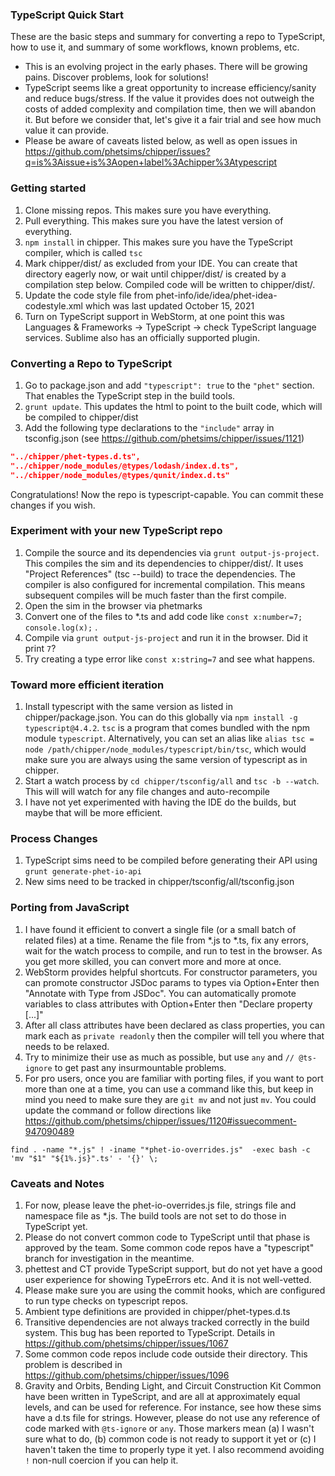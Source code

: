### TypeScript Quick Start

These are the basic steps and summary for converting a repo to TypeScript, how to use it, and summary of some workflows,
known problems, etc.

* This is an evolving project in the early phases. There will be growing pains. Discover problems, look for solutions!
* TypeScript seems like a great opportunity to increase efficiency/sanity and reduce bugs/stress. If the value it provides
   does not outweigh the costs of added complexity and compilation time, then we will abandon it. But before we consider that,
   let's give it a fair trial and see how much value it can provide.
* Please be aware of caveats listed below, as well as open issues in https://github.com/phetsims/chipper/issues?q=is%3Aissue+is%3Aopen+label%3Achipper%3Atypescript

### Getting started
1. Clone missing repos.  This makes sure you have everything.
2. Pull everything.  This makes sure you have the latest version of everything.
3. `npm install` in chipper. This makes sure you have the TypeScript compiler, which is called `tsc`
4. Mark chipper/dist/ as excluded from your IDE.  You can create that directory eagerly now, or wait until chipper/dist/ is created by a compilation step below. Compiled code will be written to chipper/dist/.
5. Update the code style file from phet-info/ide/idea/phet-idea-codestyle.xml which was last updated October 15, 2021
6. Turn on TypeScript support in WebStorm, at one point this was Languages & Frameworks -> TypeScript -> check TypeScript language services.
Sublime also has an officially supported plugin.

### Converting a Repo to TypeScript
1. Go to package.json and add `"typescript": true` to the `"phet"` section.  That enables the TypeScript step in the build tools.
2. `grunt update`.  This updates the html to point to the built code, which will be compiled to chipper/dist
3. Add the following type declarations to the `"include"` array in tsconfig.json (see https://github.com/phetsims/chipper/issues/1121)
```json
"../chipper/phet-types.d.ts",
"../chipper/node_modules/@types/lodash/index.d.ts",
"../chipper/node_modules/@types/qunit/index.d.ts"
```

Congratulations!  Now the repo is typescript-capable.  You can commit these changes if you wish.

### Experiment with your new TypeScript repo
1. Compile the source and its dependencies via `grunt output-js-project`.  This compiles the sim and its dependencies to chipper/dist/.
It uses "Project References" (tsc --build) to trace the dependencies.
The compiler is also configured for incremental compilation.  This means subsequent compiles will be much faster than the first compile.
2. Open the sim in the browser via phetmarks
3. Convert one of the files to *.ts and add code like `const x:number=7; console.log(x);` .
4. Compile via `grunt output-js-project` and run it in the browser.  Did it print `7`?
5. Try creating a type error like `const x:string=7` and see what happens.

### Toward more efficient iteration
1. Install typescript with the same version as listed in chipper/package.json. You can do this globally via `npm install -g typescript@4.4.2`.
`tsc` is a program that comes bundled with the npm module `typescript`. Alternatively, you can set an
alias like `alias tsc = node /path/chipper/node_modules/typescript/bin/tsc`, which would make sure you are always using
the same version of typescript as in chipper.
2. Start a watch process by `cd chipper/tsconfig/all` and `tsc -b --watch`.  This will will watch for any file changes
and auto-recompile
3. I have not yet experimented with having the IDE do the builds, but maybe that will be more efficient.

### Process Changes
1. TypeScript sims need to be compiled before generating their API using `grunt generate-phet-io-api`
2. New sims need to be tracked in chipper/tsconfig/all/tsconfig.json

### Porting from JavaScript
1. I have found it efficient to convert a single file (or a small batch of related files) at a time.  Rename the file
from *.js to *.ts, fix any errors, wait for the watch process to compile, and run to test in the browser.  As you get
more skilled, you can convert more and more at once.
2. WebStorm provides helpful shortcuts.  For constructor parameters, you can promote constructor JSDoc params to types
via Option+Enter then "Annotate with Type from JSDoc".  You can automatically promote variables to class attributes with
Option+Enter then "Declare property [...]"
3. After all class attributes have been declared as class properties, you can mark each as `private readonly` then the
compiler will tell you where that needs to be relaxed.
4. Try to minimize their use as much as possible, but use `any` and `// @ts-ignore` to get past any insurmountable problems.
5. For pro users, once you are familiar with porting files, if you want to port more than one at a time, you can
use a command like this, but keep in mind you need to make sure they are `git mv` and not just `mv`.  You could update the command
or follow directions like https://github.com/phetsims/chipper/issues/1120#issuecomment-947090489
```
find . -name "*.js" ! -iname "*phet-io-overrides.js"  -exec bash -c 'mv "$1" "${1%.js}".ts' - '{}' \;
```

### Caveats and Notes
1. For now, please leave the phet-io-overrides.js file, strings file and namespace file as *.js.  The build tools are not set to do those in TypeScript yet.
2. Please do not convert common code to TypeScript until that phase is approved by the team.  Some common code repos have a "typescript" branch
for investigation in the meantime.
3. phettest and CT provide TypeScript support, but do not yet have a good user experience for showing TypeErrors etc.
And it is not well-vetted.
4. Please make sure you are using the commit hooks, which are configured to run type checks on typescript repos.
5. Ambient type definitions are provided in chipper/phet-types.d.ts
6. Transitive dependencies are not always tracked correctly in the build system.  This bug has been reported to TypeScript. Details in https://github.com/phetsims/chipper/issues/1067
7. Some common code repos include code outside their directory.  This problem is described in https://github.com/phetsims/chipper/issues/1096
8. Gravity and Orbits, Bending Light, and Circuit Construction Kit Common have been written in TypeScript, and are all
at approximately equal levels, and can be used for reference. For instance, see how these sims have a d.ts file for strings.
However, please do not use any reference of code marked with
`@ts-ignore` or `any`.  Those markers mean (a) I wasn't sure what to do, (b) common code is not ready to support it yet or (c) I haven't
taken the time to properly type it yet.  I also recommend avoiding `!` non-null coercion if you can help it.
